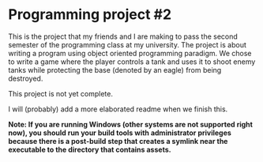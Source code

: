 # Programming project #2
This is the project that my friends and I are making to pass the second semester of the programming class at my university. The project is about writing a program using object oriented programming paradigm. We chose to write a game where the player controls a tank and uses it to shoot enemy tanks while protecting the base (denoted by an eagle) from being destroyed.

This project is not yet complete.

I will (probably) add a more elaborated readme when we finish this.

**Note: If you are running Windows (other systems are not supported right now), you should run your build tools with administrator privileges because there is a post-build step that creates a symlink near the executable to the directory that contains assets.**
